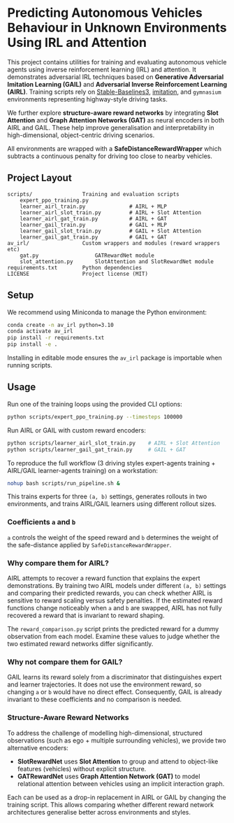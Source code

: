 # Predicting Autonomous Vehicles Behaviour in Unknown Environments Using IRL and Attention

This project contains utilities for training and evaluating autonomous vehicle agents using inverse reinforcement learning (IRL) and attention. It demonstrates adversarial IRL techniques based on **Generative Adversarial Imitation Learning (GAIL)** and **Adversarial Inverse Reinforcement Learning (AIRL)**. Training scripts rely on [Stable-Baselines3](https://github.com/DLR-RM/stable-baselines3), [imitation](https://github.com/HumanCompatibleAI/imitation), and `gymnasium` environments representing highway-style driving tasks.

We further explore **structure-aware reward networks** by integrating **Slot Attention** and **Graph Attention Networks (GAT)** as neural encoders in both AIRL and GAIL. These help improve generalisation and interpretability in high-dimensional, object-centric driving scenarios.

All environments are wrapped with a **SafeDistanceRewardWrapper** which subtracts a continuous penalty for driving too close to nearby vehicles.

## Project Layout

```
scripts/                Training and evaluation scripts
    expert_ppo_training.py
    learner_airl_train.py              # AIRL + MLP
    learner_airl_slot_train.py         # AIRL + Slot Attention
    learner_airl_gat_train.py          # AIRL + GAT
    learner_gail_train.py              # GAIL + MLP
    learner_gail_slot_train.py         # GAIL + Slot Attention
    learner_gail_gat_train.py          # GAIL + GAT
av_irl/                 Custom wrappers and modules (reward wrappers etc)
    gat.py                  GATRewardNet module
    slot_attention.py       SlotAttention and SlotRewardNet module
requirements.txt        Python dependencies
LICENSE                 Project license (MIT)
```

## Setup

We recommend using Miniconda to manage the Python environment:

```bash
conda create -n av_irl python=3.10
conda activate av_irl
pip install -r requirements.txt
pip install -e .
```

Installing in editable mode ensures the `av_irl` package is importable when running scripts.

## Usage

Run one of the training loops using the provided CLI options:

```bash
python scripts/expert_ppo_training.py --timesteps 100000
```

Run AIRL or GAIL with custom reward encoders:

```bash
python scripts/learner_airl_slot_train.py    # AIRL + Slot Attention
python scripts/learner_gail_gat_train.py     # GAIL + GAT
```

To reproduce the full workflow (3 driving styles expert-agents training + AIRL/GAIL learner-agents training)  on a workstation:

```bash
nohup bash scripts/run_pipeline.sh &
```

This trains experts for three `(a, b)` settings, generates rollouts in two environments, and trains AIRL/GAIL learners using different rollout sizes.

### Coefficients `a` and `b`

`a` controls the weight of the speed reward and `b` determines the weight of the safe-distance applied by `SafeDistanceRewardWrapper`.

### Why compare them for AIRL?

AIRL attempts to recover a reward function that explains the expert demonstrations. By training two AIRL models under different `(a, b)` settings and comparing their predicted rewards, you can check whether AIRL is sensitive to reward scaling versus safety penalties. If the estimated reward functions change noticeably when `a` and `b` are swapped, AIRL has not fully recovered a reward that is invariant to reward shaping.

The `reward_comparison.py` script prints the predicted reward for a dummy observation from each model. Examine these values to judge whether the two estimated reward networks differ significantly.

### Why not compare them for GAIL?

GAIL learns its reward solely from a discriminator that distinguishes expert and learner trajectories. It does not use the environment reward, so changing `a` or `b` would have no direct effect. Consequently, GAIL is already invariant to these coefficients and no comparison is needed.

### Structure-Aware Reward Networks

To address the challenge of modelling high-dimensional, structured observations (such as ego + multiple surrounding vehicles), we provide two alternative encoders:

- **SlotRewardNet** uses **Slot Attention** to group and attend to object-like features (vehicles) without explicit structure.
- **GATRewardNet** uses **Graph Attention Network (GAT)** to model relational attention between vehicles using an implicit interaction graph.

Each can be used as a drop-in replacement in AIRL or GAIL by changing the training script. This allows comparing whether different reward network architectures generalise better across environments and styles.
